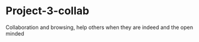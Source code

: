 # Project-3-collab
Collaboration and browsing, help others when they are indeed and the open minded 
